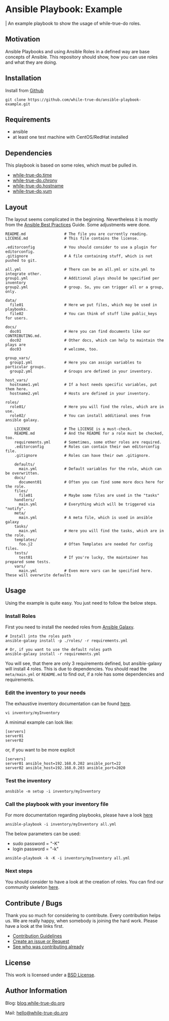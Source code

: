 # Ansible Playbook: Example
| An example playbook to show the usage of while-true-do roles.


## Motivation

Ansible Playbooks and using Ansible Roles in a defined way are base concepts of Ansible. This repository should show, how you can use roles and what they are doing.

## Installation

Install from [Github](https://github.com/while-true-do/ansible-playbook-example)

```
git clone https://github.com/while-true-do/ansible-playbook-example.git
```

## Requirements

- ansible
- at least one test machine with CentOS/RedHat installed


## Dependencies

This playbook is based on some roles, which must be pulled in.

- [while-true-do.time](https://galaxy.ansible.com/while-true-do/time/)
- [while-true-do.chrony](https://galaxy.ansible.com/while-true-do/chrony/)
- [while-true-do.hostname](https://galaxy.ansible.com/while-true-do/hostname/)
- [while-true-do.yum](https://galaxy.ansible.com/while-true-do/yum/)


## Layout

The layout seems complicated in the beginning. Nevertheless it is mostly from the [Ansible Best Practices](http://docs.ansible.com/ansible/latest/playbooks_best_practices.html#directory-layout) Guide. Some adjustments were done.


```
README.md                 # The file you are currently reading.
LICENSE.md                # This file contains the license.

.editorconfig             # You should consider to use a plugin for editorconfig.
.gitignore                # A file containing stuff, which is not pushed to git.

all.yml                   # There can be an all.yml or site.yml to integrate other.
group1.yml                # Additional plays should be specified per inventory
group2.yml                # group. So, you can trigger all or a group, only.

data/
  file01                  # Here we put files, which may be used in playbooks.
  file02                  # You can think of stuff like public_keys for users.

docs/
  doc01                   # Here you can find documents like our CONTRIBUTING.md.
  doc02                   # Other docs, which can help to maintain the plays are
  doc03                   # welcome, too.

group_vars/
  group1.yml              # Here you can assign variables to particular groups.
  group2.yml              # Groups are defined in your inventory.

host_vars/
  hostname1.yml           # If a host needs specific variables, put them here.
  hostname2.yml           # Hosts are defined in your inventory.

roles/
  role01/                 # Here you will find the roles, which are in use.
  role02/                 # You can install additional ones from ansible galaxy.

    LICENSE               # The LICENSE is a must-check.
    README.md             # And the README for a role must be checked, too.
    requirements.yml      # Sometimes, some other roles are required.
    .editorconfig         # Roles can contain their own editorconfig file.
    .gitignore            # Roles can have their own .gitignore.

    defaults/
      main.yml            # Default variables for the role, which can be overwritten.
    docs/
      document01          # Often you can find some more docs here for the role.
    files/
      file01              # Maybe some files are used in the "tasks"
    handlers/
      main.yml            # Everything which will be triggered via "notify".
    meta/
      main.yml            # A meta file, which is used in ansible galaxy
    tasks/
      main.yml            # Here you will find the tasks, which are in the role.
    templates/
      foo.j2              # Often Templates are needed for config files.
    tests/
      test01              # If you're lucky, the maintainer has prepared some tests.
    vars/
      main.yml            # Even more vars can be specified here. These will overwrite defaults
```

## Usage

Using the example is quite easy. You just need to follow the below steps.

### Install Roles

First you need to install the needed roles from [Ansible Galaxy](galaxy.ansible.com/while-true-do/).

```
# Install into the roles path
ansible-galaxy install -p ./roles/ -r requirements.yml

# Or, if you want to use the default roles path
ansible-galaxy install -r requirements.yml
```

You will see, that there are only 3 requirements defined, but ansible-galaxy will install 4 roles. This is due to dependencies. You should read the `meta/main.yml` or `README.md` to find out, if a role has some dependencies and requirements.

### Edit the inventory to your needs

The exhaustive inventory documentation can be found [here](http://docs.ansible.com/ansible/latest/intro_inventory.html).

```
vi inventory/myInventory
```

A minimal example can look like:

```
[servers]
server01
server02
```

or, if you want to be more explicit

```
[servers]
server01 ansible_host=192.168.0.202 ansible_port=22
server02 ansible_host=192.168.0.203 ansible_port=2020
```

### Test the inventory

```
ansbible -m setup -i inventory/myInventory
```

### Call the playbook with your inventory file

For more documentation regarding playbooks, please have a look [here](http://docs.ansible.com/ansible/latest/playbooks.html)

```
ansible-playbook -i inventory/myInventory all.yml
```

The below parameters can be used:
- sudo password = "-K"
- login password = "-k"

```
ansible-playbook -k -K -i inventory/myInventory all.yml
```

### Next steps

You should consider to have a look at the creation of roles. You can find our community skeleton [here](https://github.com/while-true-do/ansible-galaxy-skeleton).

## Contribute / Bugs

Thank you so much for considering to contribute. Every contribution helps us.
We are really happy, when somebody is joining the hard work. Please have a look
at the links first.

-   [Contribution Guidelines](./docs/CONTRIBUTING.md)
-   [Create an issue or Request](https://github.com/while-true-do/ansible-playbook-example/issues)
-   [See who was contributing already](https://github.com/while-true-do/ansible-playbook-example/graphs/contributors)

## License

This work is licensed under a [BSD License](https://opensource.org/licenses/BSD-3-Clause).

## Author Information

Blog: [blog.while-true-do.org](https://blog.while-true-do.org)

Mail: [hello@while-true-do.org](mailto:hello@while-true-do.org)
